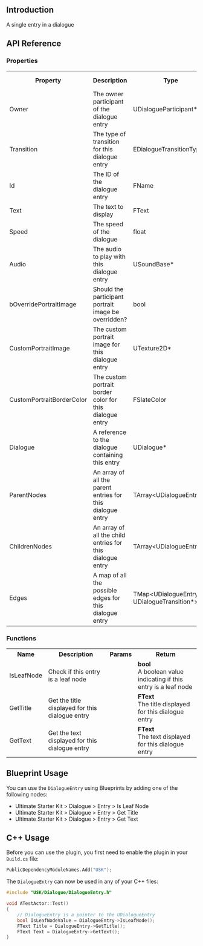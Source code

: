 ## Introduction
A single entry in a dialogue

## API Reference
### Properties
<table>
	<tr>
		<th>Property</th>
		<th>Description</th>
		<th>Type</th>
		<th>Default Value</th>
	</tr>
	<tr>
		<td>Owner</td>
		<td>The owner participant of the dialogue entry</td>
		<td>UDialogueParticipant*</td>
		<td><code>nullptr</code></td>
	</tr>
	<tr>
		<td>Transition</td>
		<td>The type of transition for this dialogue entry</td>
		<td>EDialogueTransitionType</td>
		<td></td>
	</tr>
	<tr>
		<td>Id</td>
		<td>The ID of the dialogue entry</td>
		<td>FName</td>
		<td>FNam</td>
	</tr>
	<tr>
		<td>Text</td>
		<td>The text to display</td>
		<td>FText</td>
		<td></td>
	</tr>
	<tr>
		<td>Speed</td>
		<td>The speed of the dialogue</td>
		<td>float</td>
		<td>12.5f</td>
	</tr>
	<tr>
		<td>Audio</td>
		<td>The audio to play with this dialogue entry</td>
		<td>USoundBase*</td>
		<td><code>nullptr</code></td>
	</tr>
	<tr>
		<td>bOverridePortraitImage</td>
		<td>Should the participant portrait image be overridden?</td>
		<td>bool</td>
		<td></td>
	</tr>
	<tr>
		<td>CustomPortraitImage</td>
		<td>The custom portrait image for this dialogue entry</td>
		<td>UTexture2D*</td>
		<td><code>nullptr</code></td>
	</tr>
	<tr>
		<td>CustomPortraitBorderColor</td>
		<td>The custom portrait border color for this dialogue entry</td>
		<td>FSlateColor</td>
		<td>FSlateColo</td>
	</tr>
	<tr>
		<td>Dialogue</td>
		<td>A reference to the dialogue containing this entry</td>
		<td>UDialogue*</td>
		<td><code>nullptr</code></td>
	</tr>
	<tr>
		<td>ParentNodes</td>
		<td>An array of all the parent entries for this dialogue entry</td>
		<td>TArray&lt;UDialogueEntry*&gt;</td>
		<td></td>
	</tr>
	<tr>
		<td>ChildrenNodes</td>
		<td>An array of all the child entries for this dialogue entry</td>
		<td>TArray&lt;UDialogueEntry*&gt;</td>
		<td></td>
	</tr>
	<tr>
		<td>Edges</td>
		<td>A map of all the possible edges for this dialogue entry</td>
		<td>TMap&lt;UDialogueEntry*, UDialogueTransition*&gt;</td>
		<td></td>
	</tr>
</table>

### Functions
<table>
	<tr>
		<th>Name</th>
		<th>Description</th>
		<th>Params</th>
		<th>Return</th>
	</tr>
	<tr>
		<td>IsLeafNode</td>
		<td>Check if this entry is a leaf node</td>
		<td></td>
		<td><strong>bool</strong><br/>A boolean value indicating if this entry is a leaf node</td>
	</tr>
	<tr>
		<td>GetTitle</td>
		<td>Get the title displayed for this dialogue entry</td>
		<td></td>
		<td><strong>FText</strong><br/>The title displayed for this dialogue entry</td>
	</tr>
	<tr>
		<td>GetText</td>
		<td>Get the text displayed for this dialogue entry</td>
		<td></td>
		<td><strong>FText</strong><br/>The text displayed for this dialogue entry</td>
	</tr>
</table>

## Blueprint Usage
You can use the <code>DialogueEntry</code> using Blueprints by adding one of the following nodes:
<ul>
	<li>Ultimate Starter Kit > Dialogue > Entry > Is Leaf Node</li>
	<li>Ultimate Starter Kit > Dialogue > Entry > Get Title</li>
	<li>Ultimate Starter Kit > Dialogue > Entry > Get Text</li>
</ul>

## C++ Usage
Before you can use the plugin, you first need to enable the plugin in your <code>Build.cs</code> file:
```c++
PublicDependencyModuleNames.Add("USK");
```

The <code>DialogueEntry</code> can now be used in any of your C++ files:
```c++
#include "USK/Dialogue/DialogueEntry.h"

void ATestActor::Test()
{
	// DialogueEntry is a pointer to the UDialogueEntry
	bool IsLeafNodeValue = DialogueEntry->IsLeafNode();
	FText Title = DialogueEntry->GetTitle();
	FText Text = DialogueEntry->GetText();
}
```
